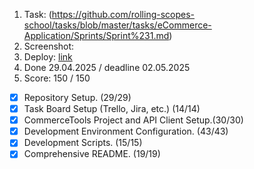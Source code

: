 1. Task: (https://github.com/rolling-scopes-school/tasks/blob/master/tasks/eCommerce-Application/Sprints/Sprint%231.md)
2. Screenshot:
3. Deploy: [link](https://github.com/)
4. Done 29.04.2025 / deadline 02.05.2025
5. Score: 150 / 150
  - [x] Repository Setup. (29/29)
  - [x] Task Board Setup (Trello, Jira, etc.) (14/14) 
  - [x] CommerceTools Project and API Client Setup.(30/30)
  - [x] Development Environment Configuration. (43/43)
  - [x] Development Scripts. (15/15)
  - [x] Comprehensive README. (19/19)